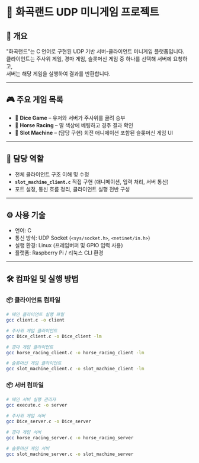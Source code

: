 # 🎰 화곡랜드 UDP 미니게임 프로젝트

## 📌 개요

"화곡랜드"는 C 언어로 구현된 UDP 기반 서버-클라이언트 미니게임 플랫폼입니다.  
클라이언트는 주사위 게임, 경마 게임, 슬롯머신 게임 중 하나를 선택해 서버에 요청하고,  
서버는 해당 게임을 실행하여 결과를 반환합니다.

---

## 🎮 주요 게임 목록

- 🎲 **Dice Game** – 유저와 서버가 주사위를 굴려 승부
- 🐎 **Horse Racing** – 말 색상에 베팅하고 경주 결과 확인
- 🎰 **Slot Machine** – (담당 구현) 회전 애니메이션 포함된 슬롯머신 게임 UI

---

## 👤 담당 역할

- 전체 클라이언트 구조 이해 및 수정
- **`slot_machine_client.c`** 직접 구현 (애니메이션, 입력 처리, 서버 통신)
- 포트 설정, 통신 흐름 정리, 클라이언트 실행 전반 구성

---

## ⚙️ 사용 기술

- 언어: C
- 통신 방식: UDP Socket (`<sys/socket.h>`, `<netinet/in.h>`)
- 실행 환경: Linux (프레임버퍼 및 GPIO 입력 사용)
- 플랫폼: Raspberry Pi / 리눅스 CLI 환경

---

## 🛠️ 컴파일 및 실행 방법

### 📦 클라이언트 컴파일

```bash
# 메인 클라이언트 실행 파일
gcc client.c -o client

# 주사위 게임 클라이언트
gcc Dice_client.c -o Dice_client -lm

# 경마 게임 클라이언트
gcc horse_racing_client.c -o horse_racing_client -lm

# 슬롯머신 게임 클라이언트
gcc slot_machine_client.c -o slot_machine_client -lm
```
### 📦 서버 컴파일

```bash
# 메인 서버 실행 관리자
gcc execute.c -o server

# 주사위 게임 서버
gcc Dice_server.c -o Dice_server

# 경마 게임 서버
gcc horse_racing_server.c -o horse_racing_server

# 슬롯머신 게임 서버
gcc slot_machine_server.c -o slot_machine_server
